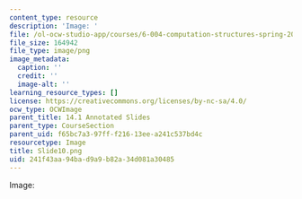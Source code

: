 ```yaml
---
content_type: resource
description: 'Image: '
file: /ol-ocw-studio-app/courses/6-004-computation-structures-spring-2017/241f43aa94bad9a9b82a34d081a30485_Slide10.png
file_size: 164942
file_type: image/png
image_metadata:
  caption: ''
  credit: ''
  image-alt: ''
learning_resource_types: []
license: https://creativecommons.org/licenses/by-nc-sa/4.0/
ocw_type: OCWImage
parent_title: 14.1 Annotated Slides
parent_type: CourseSection
parent_uid: f65bc7a3-97ff-f216-13ee-a241c537bd4c
resourcetype: Image
title: Slide10.png
uid: 241f43aa-94ba-d9a9-b82a-34d081a30485
---
```

Image: 